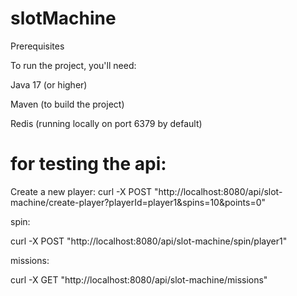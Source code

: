 # slotMachine
Prerequisites

To run the project, you'll need:

Java 17 (or higher)
    
Maven (to build the project)
    
Redis (running locally on port 6379 by default)


# for testing the api:

Create a new player:
curl -X POST "http://localhost:8080/api/slot-machine/create-player?playerId=player1&spins=10&points=0"

spin:

curl -X POST "http://localhost:8080/api/slot-machine/spin/player1"

missions:

curl -X GET "http://localhost:8080/api/slot-machine/missions"

